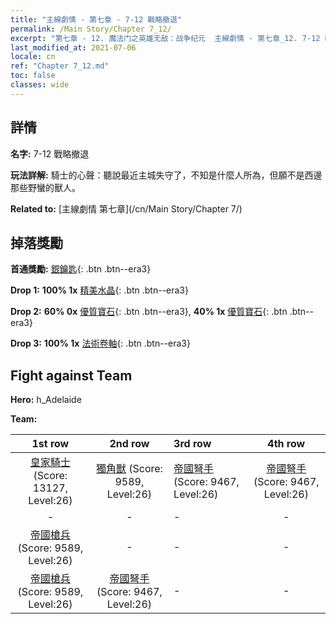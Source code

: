 ```yaml
---
title: "主線劇情 - 第七章 - 7-12 戰略撤退"
permalink: /Main Story/Chapter 7_12/
excerpt: "第七章 - 12. 魔法门之英雄无敌：战争纪元  主線劇情 - 第七章_12. 7-12 戰略撤退"
last_modified_at: 2021-07-06
locale: cn
ref: "Chapter 7_12.md"
toc: false
classes: wide
---
```


## 詳情

 **名字:** 7-12 戰略撤退

 **玩法詳解:** 騎士的心聲：聽說最近主城失守了，不知是什麼人所為，但願不是西邊那些野蠻的獸人。

 **Related to:** [主線劇情 第七章](/cn/Main Story/Chapter 7/)

## 掉落獎勵

 **首通獎勵:** [銀鑰匙](/cn/Items/con_693/){: .btn .btn--era3}

 **Drop 1:** **100% 1x** [精美水晶](/cn/Items/mat_24/){: .btn .btn--era3}

 **Drop 2:** **60% 0x** [優質寶石](/cn/Items/mat_16/){: .btn .btn--era3}, **40% 1x** [優質寶石](/cn/Items/mat_16/){: .btn .btn--era3}

 **Drop 3:** **100% 1x** [法術卷軸](/cn/Items/con_694/){: .btn .btn--era3}


## Fight against Team
 **Hero:** h_Adelaide

 **Team:**


  | 1st row | 2nd row | 3rd row | 4th row |
  |:----:|:----:|:----|:----:|
  | [皇家騎士](/cn/units/Cavalier/) (Score: 13127, Level:26)  | [獨角獸](/cn/units/Unicorn/) (Score: 9589, Level:26)  | [帝國弩手](/cn/units/Marksman/) (Score: 9467, Level:26)  | [帝國弩手](/cn/units/Marksman/) (Score: 9467, Level:26)  |
  | - | - | - | - |
  | [帝國槍兵](/cn/units/Pikeman/) (Score: 9589, Level:26)  | - | - | - |
  | [帝國槍兵](/cn/units/Pikeman/) (Score: 9589, Level:26)  | [帝國弩手](/cn/units/Marksman/) (Score: 9467, Level:26)  | - | - |


